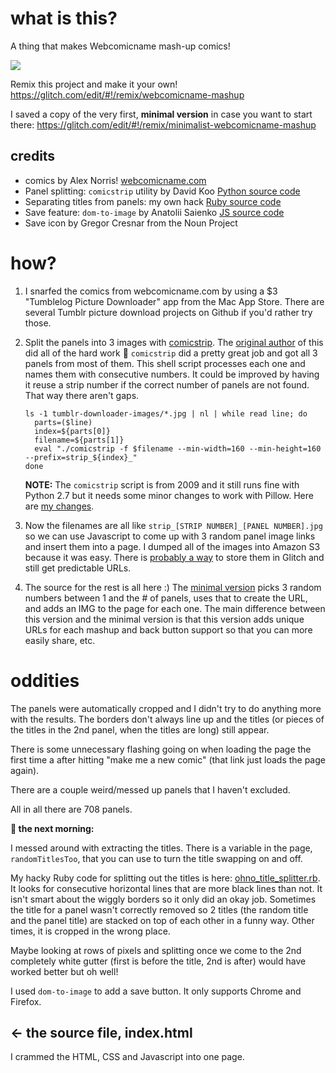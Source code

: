 # what is this?

A thing that makes Webcomicname mash-up comics!

<a href="https://twitter.com/dorrismccomics/status/956575861523787783"><img src="https://cdn.glitch.com/13424d29-dc63-462f-8bdb-213dd069d44b%2FScreen%20Shot%202018-01-25%20at%204.47.23%20PM.png?1516916854332" /></a>


Remix this project and make it your own! 
<a href="https://glitch.com/edit/#!/remix/webcomicname-mashup">https://glitch.com/edit/#!/remix/webcomicname-mashup</a>

I saved a copy of the very first, <strong>minimal version</strong> in case you want to start there: 
<a href="https://glitch.com/edit/#!/remix/minimalist-webcomicname-mashup">https://glitch.com/edit/#!/remix/minimalist-webcomicname-mashup</a>



## credits

* comics by Alex Norris! <a href="http://webcomicname.com/">webcomicname.com</a>
* Panel splitting: `comicstrip` utility by  David Koo <a href="https://github.com/caseyf/webcomicname-mashup/blob/master/scripts/comicstrip">Python source code</a>
* Separating titles from panels: my own hack <a href="https://github.com/caseyf/webcomicname-mashup/blob/master/scripts/ohno_title_splitter.rb">Ruby source code</a>
* Save feature: `dom-to-image` by Anatolii Saienko <a href="https://github.com/tsayen/dom-to-image">JS source code</a>
* Save icon by Gregor Cresnar from the Noun Project


# how?

1. I snarfed the comics from webcomicname.com by using a $3 "Tumblelog Picture Downloader" app from the Mac App Store. There are several Tumblr picture download projects on Github if you'd rather try those.
2. Split the panels into 3 images with <a href="http://bazaar.launchpad.net/~kpublicmail/comicstrip/devel/view/head:/comicstrip">comicstrip</a>.  The <a href="https://code.launchpad.net/~kpublicmail">original author</a> of this did all of the hard work 👏 `comicstrip` did a pretty great job and got all 3 panels from most of them. This shell script processes each one and names them with consecutive numbers. It could be improved by having it reuse a strip number if the correct number of panels are not found. That way there aren't gaps.

    ```
    ls -1 tumblr-downloader-images/*.jpg | nl | while read line; do
      parts=($line)
      index=${parts[0]}
      filename=${parts[1]}
      eval "./comicstrip -f $filename --min-width=160 --min-height=160 --prefix=strip_${index}_"
    done
    ```
    
    **NOTE:** The `comicstrip` script is from 2009 and it still runs fine  with Python 2.7 but it needs some minor changes to work with Pillow. Here are <a href="https://github.com/caseyf/webcomicname-mashup/commit/c1712cb9f282503beaedf2ad3be7bcaefbe441e9">my changes</a>.
  
  3. Now the filenames are all like `strip_[STRIP NUMBER]_[PANEL NUMBER].jpg` so  we can use Javascript to come up with 3 random panel image links and insert them into a page.   I dumped all of the images into Amazon S3 because it was easy. There is <a href="https://support.glitch.com/t/easier-way-to-reference-assets/394">probably a way</a> to store them in Glitch and still get predictable URLs.

4. The source for the rest is all here :) The <a href="https://glitch.com/edit/#!/remix/minimalist-webcomicname-mashup">minimal version</a> picks 3 random numbers between 1 and the # of panels, uses that to create the URL, and adds an IMG to the page for each one.  The main difference between this version and the minimal version is that this version adds unique URLs for each mashup  and back button support so that you can more easily share, etc.

# oddities

The panels were automatically cropped and I didn't try to do anything more with the results. The borders don't always line up and the titles (or pieces of the titles in the 2nd panel, when the titles are long) still appear.

There is some unnecessary flashing going on when loading the page the first time a after hitting "make me a new comic" (that link just loads the page again).

There are a couple weird/messed up panels that I haven't excluded.

All in all there are 708 panels.


**🌅 the next morning:**

I messed around with extracting the titles. There is a variable in the page, `randomTitlesToo`, that you can use to turn the title swapping on and off. 

My hacky Ruby code for splitting out the titles is here: <a href="https://github.com/caseyf/webcomicname-mashup/blob/master/scripts/ohno_title_splitter.rb">ohno_title_splitter.rb</a>. It looks for consecutive horizontal lines that are more black lines than not. It isn't smart about the wiggly borders so it only did an okay job. Sometimes the title for a panel wasn't correctly removed so 2 titles (the random title and the panel title) are stacked on top of each other in a funny way. Other times, it is cropped in the wrong place.

Maybe looking at rows of pixels and splitting once we come to the 2nd completely white gutter (first is before the title, 2nd is after) would have worked better but oh well!

I used `dom-to-image` to add a save button. It only supports Chrome and Firefox.

## ← the source file, index.html

I crammed the HTML, CSS and Javascript into one page.


